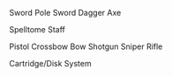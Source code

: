 Sword
Pole Sword
Dagger
Axe

Spelltome
Staff

Pistol
Crossbow
Bow
Shotgun
Sniper Rifle

Cartridge/Disk System

